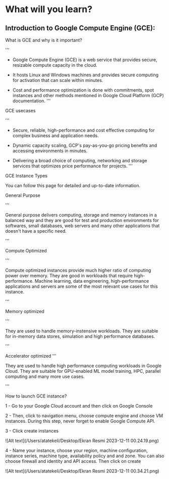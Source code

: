 # What will you learn?

## Introduction to Google Compute Engine (GCE):

What is GCE and why is it important?

'''
- Google Compute Engine (GCE) is a web service that provides secure, resizable compute capacity in the cloud.

- It hosts Linux and Windows machines and provides secure computing for activation that can scale within minutes.

- Cost and performance optimization is done with commitments, spot instances and other methods mentioned in Google Cloud Platform (GCP) documentation.
'''

GCE usecases

'''
- Secure, reliable, high-performance and cost effective computing for complex business and application needs.

- Dynamic capacity scaling, GCP's pay-as-you-go pricing benefits and accessing environments in minutes.

- Delivering a broad choice of computing, networking and storage services that optimizes price performance for projects.
'''

GCE Instance Types

You can follow this page for detailed and up-to-date information.

General Purpose

'''

General purpose delivers computing, storage and memory instances in a balanced way and they are good for test and production environments for softwares, small databases, web servers and many other applications that doesn't have a specific need.

'''

Compute Optimized

'''

Compute optimized instances provide much higher ratio of computing power over memory. They are good in workloads that require high-performance. Machine learning, data engineering, high-performance applications and servers are some of the most relevant use cases for this instance.

'''

Memory optimized

'''

They are used to handle memory-instensive workloads. They are suitable for in-memory data stores, simulation and high performance databases.

'''

Accelerator optimized
'''

They are used to handle high performance computing workloads in Google Cloud. They are suitable for GPU-enabled ML model training, HPC, parallel computing and many more use cases.

'''

How to launch GCE instance?

1 - Go to your Google Cloud account and then click on Google Console

2 - Then, click to navigation menu, choose compute engine and choose VM instances. During this step, never forget to enable Google Compute API.

3 - Click create instances 

![Alt text](/Users/atatekeli/Desktop/Ekran Resmi 2023-12-11 00.24.19.png)

4 - Name your instance, choose your region, machine configuration, instance series, machine type, availability policy and and zone. You can also choose firewall and identity and API access. Then click on create

![Alt text](/Users/atatekeli/Desktop/Ekran Resmi 2023-12-11 00.34.21.png)

